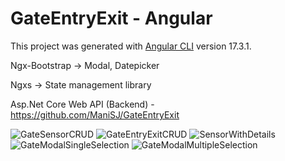 # GateEntryExit - Angular

This project was generated with [Angular CLI](https://github.com/angular/angular-cli) version 17.3.1.

Ngx-Bootstrap -> Modal, Datepicker <br /> 

Ngxs -> State management library 

Asp.Net Core Web API (Backend) - https://github.com/ManiSJ/GateEntryExit

![GateSensorCRUD](https://github.com/ManiSJ/GateEntryExit/assets/11914200/3b94dd07-d2e6-4cbb-a15d-7ae6016d3d9d)
![GateEntryExitCRUD](https://github.com/ManiSJ/GateEntryExit/assets/11914200/d7edaf32-dffd-4665-a266-2e82e04c4004)
![SensorWithDetails](https://github.com/ManiSJ/GateEntryExit/assets/11914200/5dd9e3f1-8372-4a1f-867e-eb18cc21f660)
![GateModalSingleSelection](https://github.com/ManiSJ/GateEntryExit/assets/11914200/9f3176f8-e8bd-49ff-a295-c27c685d9e3d)
![GateModalMultipleSelection](https://github.com/ManiSJ/GateEntryExit/assets/11914200/e5056c36-ff05-425d-b50d-eaf1c3167c20)
